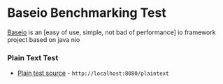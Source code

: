 # Baseio Benchmarking Test

 [Baseio](https://github.com/generallycloud/baseio) is an [easy of use, simple, not bad of performance] io framework project based on java nio

### Plain Text Test
* [Plain test source](src/main/java/hello/TestHttpLoadServer.java) - `http://localhost:8080/plaintext`

